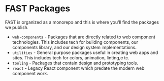 # FAST Packages

FAST is organized as a monorepo and this is where you'll find the packages we publish.

* `web-components` - Packages that are directly related to web component technologies. This includes tech for building components, our components library, and our design system implementations.
* `utilities` - General purpose packages useful in creating web apps and sites. This includes tech for colors, animation, linting,e tc.
* `tooling` - Packages that contain design and prototyping tools.
* `react` - Legacy React component which predate the modern web component work.